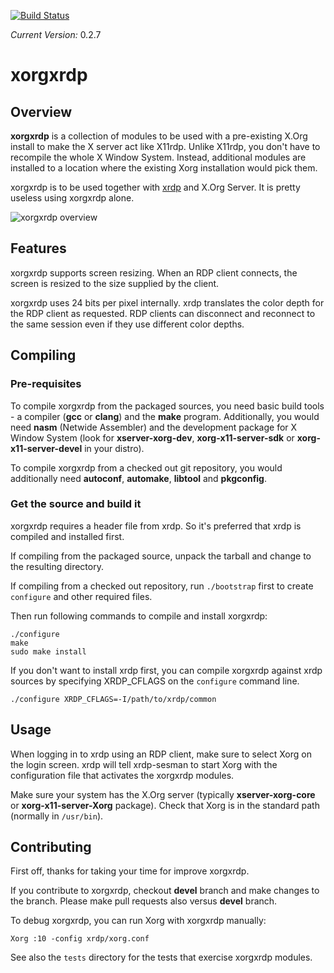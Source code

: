 [![Build Status](https://travis-ci.org/neutrinolabs/xorgxrdp.svg?branch=devel)](https://travis-ci.org/neutrinolabs/xorgxrdp)

*Current Version:* 0.2.7

# xorgxrdp

## Overview

**xorgxrdp** is a collection of modules to be used with a pre-existing X.Org
install to make the X server act like X11rdp. Unlike X11rdp, you don't have to
recompile the whole X Window System. Instead, additional modules are installed to
a location where the existing Xorg installation would pick them.

xorgxrdp is to be used together with [xrdp](https://github.com/neutrinolabs/xrdp)
and X.Org Server. It is pretty useless using xorgxrdp alone.

![xorgxrdp overview](https://github.com/neutrinolabs/xorgxrdp/raw/gh-pages/docs/xorgxrdp_overview.png)

## Features

xorgxrdp supports screen resizing. When an RDP client connects, the screen is
resized to the size supplied by the client.

xorgxrdp uses 24 bits per pixel internally. xrdp translates the color depth for
the RDP client as requested. RDP clients can disconnect and reconnect to the same
session even if they use different color depths.

## Compiling

### Pre-requisites

To compile xorgxrdp from the packaged sources, you need basic build tools - a
compiler (**gcc** or **clang**) and the **make** program. Additionally, you would
need **nasm** (Netwide Assembler) and the development package for X Window System
(look for **xserver-xorg-dev**, **xorg-x11-server-sdk** or
**xorg-x11-server-devel** in your distro).

To compile xorgxrdp from a checked out git repository, you would additionally
need **autoconf**, **automake**, **libtool** and **pkgconfig**.

### Get the source and build it

xorgxrdp requires a header file from xrdp. So it's preferred that xrdp is
compiled and installed first.

If compiling from the packaged source, unpack the tarball and change to the
resulting directory.

If compiling from a checked out repository, run `./bootstrap` first to create
`configure` and other required files.

Then run following commands to compile and install xorgxrdp:

```
./configure
make
sudo make install
```

If you don't want to install xrdp first, you can compile xorgxrdp against xrdp
sources by specifying XRDP_CFLAGS on the `configure` command line.

```
./configure XRDP_CFLAGS=-I/path/to/xrdp/common
```

## Usage

When logging in to xrdp using an RDP client, make sure to select Xorg on the
login screen. xrdp will tell xrdp-sesman to start Xorg with the configuration
file that activates the xorgxrdp modules.

Make sure your system has the X.Org server (typically **xserver-xorg-core** or
**xorg-x11-server-Xorg** package). Check that Xorg is in the standard path
(normally in `/usr/bin`).

## Contributing

First off, thanks for taking your time for improve xorgxrdp.

If you contribute to xorgxrdp, checkout **devel** branch and make changes to
the branch. Please make pull requests also versus **devel** branch.

To debug xorgxrdp, you can run Xorg with xorgxrdp manually:

```
Xorg :10 -config xrdp/xorg.conf
```

See also the `tests` directory for the tests that exercise xorgxrdp modules.
